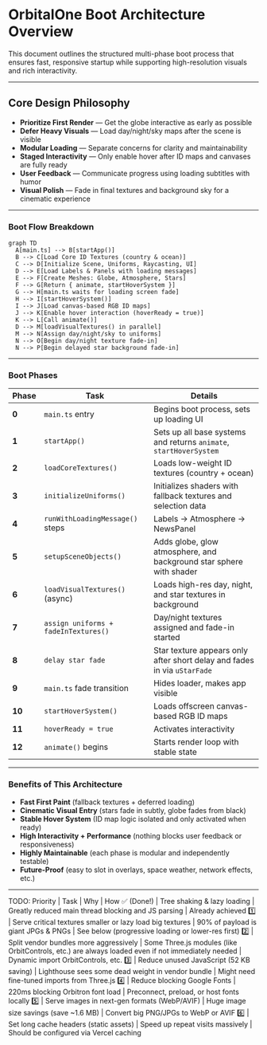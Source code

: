 # OrbitalOne Boot Architecture Overview

This document outlines the structured multi-phase boot process that ensures fast, responsive startup while supporting high-resolution visuals and rich interactivity.

---

## Core Design Philosophy

- **Prioritize First Render** — Get the globe interactive as early as possible
- **Defer Heavy Visuals** — Load day/night/sky maps after the scene is visible
- **Modular Loading** — Separate concerns for clarity and maintainability
- **Staged Interactivity** — Only enable hover after ID maps and canvases are fully ready
- **User Feedback** — Communicate progress using loading subtitles with humor
- **Visual Polish** — Fade in final textures and background sky for a cinematic experience

---

### Boot Flow Breakdown

```mermaid
graph TD
  A[main.ts] --> B[startApp()]
  B --> C[Load Core ID Textures (country & ocean)]
  C --> D[Initialize Scene, Uniforms, Raycasting, UI]
  D --> E[Load Labels & Panels with loading messages]
  E --> F[Create Meshes: Globe, Atmosphere, Stars]
  F --> G[Return { animate, startHoverSystem }]
  G --> H[main.ts waits for loading screen fade]
  H --> I[startHoverSystem()]
  I --> J[Load canvas-based RGB ID maps]
  J --> K[Enable hover interaction (hoverReady = true)]
  K --> L[Call animate()]
  D --> M[loadVisualTextures() in parallel]
  M --> N[Assign day/night/sky to uniforms]
  N --> O[Begin day/night texture fade-in]
  N --> P[Begin delayed star background fade-in]
```

---

### Boot Phases

| Phase | Task | Details |
|-------|------|---------|
| **0** | `main.ts` entry | Begins boot process, sets up loading UI |
| **1** | `startApp()` | Sets up all base systems and returns `animate`, `startHoverSystem` |
| **2** | `loadCoreTextures()` | Loads low-weight ID textures (country + ocean) |
| **3** | `initializeUniforms()` | Initializes shaders with fallback textures and selection data |
| **4** | `runWithLoadingMessage()` steps | Labels → Atmosphere → NewsPanel |
| **5** | `setupSceneObjects()` | Adds globe, glow atmosphere, and background star sphere with shader |
| **6** | `loadVisualTextures()` (async) | Loads high-res day, night, and star textures in background |
| **7** | `assign uniforms + fadeInTextures()` | Day/night textures assigned and fade-in started |
| **8** | `delay star fade` | Star texture appears only after short delay and fades in via `uStarFade` |
| **9** | `main.ts` fade transition | Hides loader, makes app visible |
| **10** | `startHoverSystem()` | Loads offscreen canvas-based RGB ID maps |
| **11** | `hoverReady = true` | Activates interactivity |
| **12** | `animate()` begins | Starts render loop with stable state |

---

### Benefits of This Architecture

- **Fast First Paint** (fallback textures + deferred loading)
- **Cinematic Visual Entry** (stars fade in subtly, globe fades from black)
- **Stable Hover System** (ID map logic isolated and only activated when ready)
- **High Interactivity + Performance** (nothing blocks user feedback or responsiveness)
- **Highly Maintainable** (each phase is modular and independently testable)
- **Future-Proof** (easy to slot in overlays, space weather, network effects, etc.)

---

TODO:
Priority | Task | Why | How
✅ (Done!) | Tree shaking & lazy loading | Greatly reduced main thread blocking and JS parsing | Already achieved
1️⃣ | Serve critical textures smaller or lazy load big textures | 90% of payload is giant JPGs & PNGs | See below (progressive loading or lower-res first)
2️⃣ | Split vendor bundles more aggressively | Some Three.js modules (like OrbitControls, etc.) are always loaded even if not immediately needed | Dynamic import OrbitControls, etc.
3️⃣ | Reduce unused JavaScript (52 KB saving) | Lighthouse sees some dead weight in vendor bundle | Might need fine-tuned imports from Three.js
4️⃣ | Reduce blocking Google Fonts | 220ms blocking Orbitron font load | Preconnect, preload, or host fonts locally
5️⃣ | Serve images in next-gen formats (WebP/AVIF) | Huge image size savings (save ~1.6 MB) | Convert big PNG/JPGs to WebP or AVIF
6️⃣ | Set long cache headers (static assets) | Speed up repeat visits massively | Should be configured via Vercel caching
